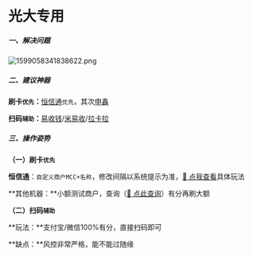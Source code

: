 # 光大专用

##### 一、解决问题

![1599058341838622.png](https://wiki.zjkmkj.com/media/202209302224695.png)

##### 二、建议神器

**刷卡`优先`：**[恒信通](tool/hxt.md)`优先`，其次[申鑫](tool/sx.md)

**扫码`辅助`：**[易收钱](tool/ysq.md)/[米易收](tool/mys.md)/[拉卡拉](tool/lkl.md)



##### 三、操作姿势

**（一）刷卡`优先`**

**恒信通**：`自定义商户MCC+名称`，修改间隔以系统提示为准，[:link: 点我查看](tool/hxt.md#恒信通专用玩法)具体玩法

**其他机器：**小额测试商户，查询（[:link: 点此查询](https://www.zjkmkj.com/Weixin/index)）有分再刷大额



**（二）扫码`辅助`**

**玩法：**支付宝/微信100%有分，直接扫码即可

**缺点：**风控非常严格，能不能过随缘

